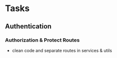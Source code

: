 # Tasks

## Authentication

### Authorization & Protect Routes

- clean code and separate routes in services & utils
